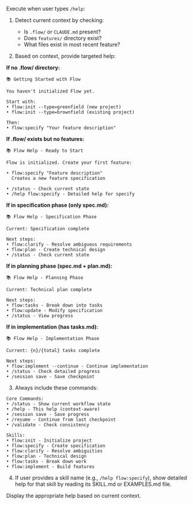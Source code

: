 Execute when user types `/help`:

1. Detect current context by checking:
   - Is `.flow/` or `CLAUDE.md` present?
   - Does `features/` directory exist?
   - What files exist in most recent feature?

2. Based on context, provide targeted help:

**If no .flow/ directory:**
```
📚 Getting Started with Flow

You haven't initialized Flow yet.

Start with:
• flow:init --type=greenfield (new project)
• flow:init --type=brownfield (existing project)

Then:
• flow:specify "Your feature description"
```

**If .flow/ exists but no features:**
```
📚 Flow Help - Ready to Start

Flow is initialized. Create your first feature:

• flow:specify "Feature description"
  Creates a new feature specification

• /status - Check current state
• /help flow:specify - Detailed help for specify
```

**If in specification phase (only spec.md):**
```
📚 Flow Help - Specification Phase

Current: Specification complete

Next steps:
• flow:clarify - Resolve ambiguous requirements
• flow:plan - Create technical design
• /status - Check current state
```

**If in planning phase (spec.md + plan.md):**
```
📚 Flow Help - Planning Phase

Current: Technical plan complete

Next steps:
• flow:tasks - Break down into tasks
• flow:update - Modify specification
• /status - View progress
```

**If in implementation (has tasks.md):**
```
📚 Flow Help - Implementation Phase

Current: {n}/{total} tasks complete

Next steps:
• flow:implement --continue - Continue implementation
• /status - Check detailed progress
• /session save - Save checkpoint
```

3. Always include these commands:
```
Core Commands:
• /status - Show current workflow state
• /help - This help (context-aware)
• /session save - Save progress
• /resume - Continue from last checkpoint
• /validate - Check consistency

Skills:
• flow:init - Initialize project
• flow:specify - Create specification
• flow:clarify - Resolve ambiguities
• flow:plan - Technical design
• flow:tasks - Break down work
• flow:implement - Build features
```

4. If user provides a skill name (e.g., `/help flow:specify`), show detailed help for that skill by reading its SKILL.md or EXAMPLES.md file.

Display the appropriate help based on current context.